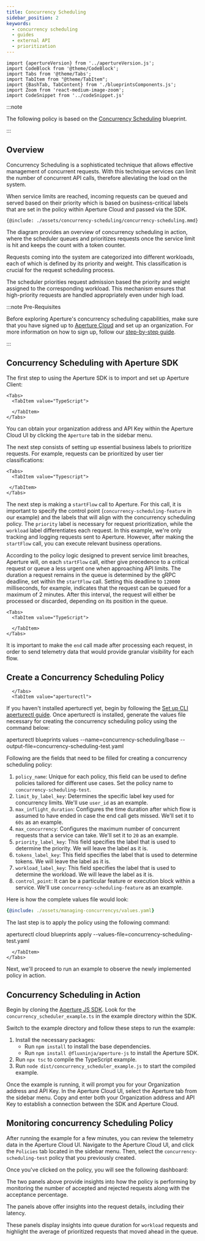```yaml
---
title: Concurrency Scheduling
sidebar_position: 2
keywords:
  - concurrency scheduling
  - guides
  - external API
  - prioritization
---
```


```mdx-code-block
import {apertureVersion} from '../apertureVersion.js';
import CodeBlock from '@theme/CodeBlock';
import Tabs from '@theme/Tabs';
import TabItem from "@theme/TabItem";
import {BashTab, TabContent} from './blueprintsComponents.js';
import Zoom from 'react-medium-image-zoom';
import CodeSnippet from '../codeSnippet.js'

```

:::note

The following policy is based on the
[Concurrency Scheduling](/reference/blueprints/concurrency-scheduling/base.md)
blueprint.

:::

## Overview

Concurrency Scheduling is a sophisticated technique that allows effective
management of concurrent requests. With this technique services can limit the
number of concurrent API calls, therefore alleviating the load on the system.

When service limits are reached, incoming requests can be queued and served
based on their priority which is based on business-critical labels that are set
in the policy within Aperture Cloud and passed via the SDK.

<Zoom>

```mermaid
{@include: ./assets/concurrency-scheduling/concurrency-scheduling.mmd}
```

</Zoom>

The diagram provides an overview of concurrency scheduling in action, where the
scheduler queues and prioritizes requests once the service limit is hit and
keeps the count with a token counter.

Requests coming into the system are categorized into different workloads, each
of which is defined by its priority and weight. This classification is crucial
for the request scheduling process.

The scheduler priorities request admission based the priority and weight
assigned to the corresponding workload. This mechanism ensures that
high-priority requests are handled appropriately even under high load.

:::note Pre-Requisites

Before exploring Aperture's concurrency scheduling capabilities, make sure that
you have signed up to [Aperture Cloud](https://app.fluxninja.com/sign-up) and
set up an organization. For more information on how to sign up, follow our
[step-by-step guide](/reference/cloud-ui/sign-up.md).

:::

## Concurrency Scheduling with Aperture SDK

The first step to using the Aperture SDK is to import and set up Aperture
Client:

```mdx-code-block
<Tabs>
  <TabItem value="TypeScript">
```

<CodeSnippet lang="ts" snippetName="clientConstructor" />

```mdx-code-block
  </TabItem>
</Tabs>
```

You can obtain your organization address and API Key within the Aperture Cloud
UI by clicking the `Aperture` tab in the sidebar menu.

The next step consists of setting up essential business labels to prioritize
requests. For example, requests can be prioritized by user tier classifications:

```mdx-code-block
<Tabs>
  <TabItem value="Typescript">
```

<CodeSnippet lang="ts" snippetName="Priority" />

```mdx-code-block
 </TabItem>
</Tabs>
```

The next step is making a `startFlow` call to Aperture. For this call, it is
important to specify the control point (`concurrency-scheduling-feature` in our
example) and the labels that will align with the concurrency scheduling policy.
The `priority` label is necessary for request prioritization, while the
`workload` label differentiates each request. In this example, we're only
tracking and logging requests sent to Aperture. However, after making the
`startFlow` call, you can execute relevant business operations.

According to the policy logic designed to prevent service limit breaches,
Aperture will, on each `startFlow` call, either give precedence to a critical
request or queue a less urgent one when approaching API limits. The duration a
request remains in the queue is determined by the gRPC deadline, set within the
`startFlow` call. Setting this deadline to `120000` milliseconds, for example,
indicates that the request can be queued for a maximum of 2 minutes. After this
interval, the request will either be processed or discarded, depending on its
position in the queue.

```mdx-code-block
<Tabs>
  <TabItem value="TypeScript">
```

<CodeSnippet lang="ts" snippetName="QSStartFlow" />

```mdx-code-block
  </TabItem>
</Tabs>
```

It is important to make the `end` call made after processing each request, in
order to send telemetry data that would provide granular visibility for each
flow.

## Create a Concurrency Scheduling Policy

```mdx-code-block
  </Tabs>
  <TabItem value="aperturectl">
```

If you haven't installed aperturectl yet, begin by following the
[Set up CLI aperturectl guide](/reference/aperture-cli/aperture-cli.md). Once
aperturectl is installed, generate the values file necessary for creating the
concurrency scheduling policy using the command below:

<CodeBlock language="bash"> aperturectl blueprints values
--name=concurrency-scheduling/base
--output-file=concurrency-scheduling-test.yaml </CodeBlock>

Following are the fields that need to be filled for creating a concurrency
scheduling policy:

1. `policy_name`: Unique for each policy, this field can be used to define
   policies tailored for different use cases. Set the policy name to
   `concurrency-scheduling-test`.
2. `limit_by_label_key`: Determines the specific label key used for concurrency
   limits. We'll use `user_id` as an example.
3. `max_inflight_duration`: Configures the time duration after which flow is
   assumed to have ended in case the end call gets missed. We'll set it to `60s`
   as an example.
4. `max_concurrency`: Configures the maximum number of concurrent requests that
   a service can take. We'll set it to `20` as an example.
5. `priority_label_key`: This field specifies the label that is used to
   determine the priority. We will leave the label as it is.
6. `tokens_label_key`: This field specifies the label that is used to determine
   tokens. We will leave the label as it is.
7. `workload_label_key`: This field specifies the label that is used to
   determine the workload. We will leave the label as it is.
8. `control_point`: It can be a particular feature or execution block within a
   service. We'll use `concurrency-scheduling-feature` as an example.

Here is how the complete values file would look:

```yaml
{@include: ./assets/managing-concurrencys/values.yaml}
```

The last step is to apply the policy using the following command:

<CodeBlock language="bash"> aperturectl cloud blueprints apply
--values-file=concurrency-scheduling-test.yaml </CodeBlock>

```mdx-code-block
  </TabItem>
</Tabs>
```

Next, we'll proceed to run an example to observe the newly implemented policy in
action.

## Concurrency Scheduling in Action

Begin by cloning the
[Aperture JS SDK](https://github.com/fluxninja/aperture-js). Look for the
`concurrency_scheduler_example.ts` in the example directory within the SDK.

Switch to the example directory and follow these steps to run the example:

1. Install the necessary packages:
   - Run `npm install` to install the base dependencies.
   - Run `npm install @fluxninja/aperture-js` to install the Aperture SDK.
2. Run `npx tsc` to compile the TypeScript example.
3. Run `node dist/concurrency_scheduler_example.js` to start the compiled
   example.

Once the example is running, it will prompt you for your Organization address
and API Key. In the Aperture Cloud UI, select the Aperture tab from the sidebar
menu. Copy and enter both your Organization address and API Key to establish a
connection between the SDK and Aperture Cloud.

## Monitoring concurrency Scheduling Policy

After running the example for a few minutes, you can review the telemetry data
in the Aperture Cloud UI. Navigate to the Aperture Cloud UI, and click the
`Policies` tab located in the sidebar menu. Then, select the
`concurrency-scheduling-test` policy that you previously created.

Once you've clicked on the policy, you will see the following dashboard:

The two panels above provide insights into how the policy is performing by
monitoring the number of accepted and rejected requests along with the
acceptance percentage.

The panels above offer insights into the request details, including their
latency.

These panels display insights into queue duration for `workload` requests and
highlight the average of prioritized requests that moved ahead in the queue.
